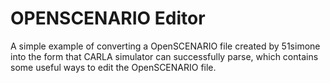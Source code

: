 <!--
 * @Author: Yunwei Li 1084087910@qq.com
 * @Date: 2023-04-07 19:50:11
 * @LastEditors: Yunwei Li 1084087910@qq.com
 * @LastEditTime: 2023-04-07 19:52:30
 * @FilePath: /scripts/README.md
 * @Description: 
 * 
 * Copyright (c) 2023 by Tsinghua University, All Rights Reserved. 
-->
# OPENSCENARIO Editor
A simple example of converting a OpenSCENARIO file created by 51simone into the form that CARLA simulator can successfully parse, which contains some useful ways to edit the OpenSCENARIO file.
